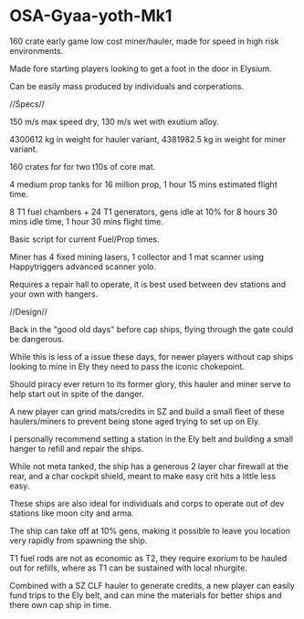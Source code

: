 # OSA-Gyaa-yoth-Mk1
160 crate early game low cost miner/hauler, made for speed in high risk environments.

Made fore starting players looking to get a foot in the door in Elysium.

Can be easily mass produced by individuals and corperations.

//Specs//

150 m/s max speed dry, 130 m/s wet with exutium alloy.

4300612 kg in weight for hauler variant, 4381982.5 kg in weight for miner variant.

160 crates for for two t10s of core mat.

4 medium prop tanks for 16 million prop, 1 hour 15 mins estimated flight time.

8 T1 fuel chambers + 24 T1 generators, gens idle at 10% for 8 hours 30 mins idle time, 1 hour 30 mins flight time.

Basic script for current Fuel/Prop times.

Miner has 4 fixed mining lasers, 1 collector and 1 mat scanner using Happytriggers advanced scanner yolo.

Requires a repair hall to operate, it is best used between dev stations and your own with hangers.

//Design//

Back in the "good old days" before cap ships, flying through the gate could be dangerous.

While this is less of a issue these days, for newer players without cap ships looking to mine in Ely they need to pass the iconic chokepoint.

Should piracy ever return to its former glory, this hauler and miner serve to help start out in spite of the danger.

A new player can grind mats/credits in SZ and build a small fleet of these haulers/miners to prevent being stone aged trying to set up on Ely.

I personally recommend setting a station in the Ely belt and building a small hanger to refill and repair the ships.

While not meta tanked, the ship has a generous 2 layer char firewall at the rear, and a char cockpit shield, meant to make easy crit hits a little less easy.

These ships are also ideal for individuals and corps to operate out of dev stations like moon city and arma.

The ship can take off at 10% gens, making it possible to leave you location very rapidly from spawning the ship.

T1 fuel rods are not as economic as T2, they require exorium to be hauled out for refills, where as T1 can be sustained with local nhurgite.

Combined with a SZ CLF hauler to generate credits, a new player can easily fund trips to the Ely belt, and can mine the materials for better ships and there own cap ship in time.

